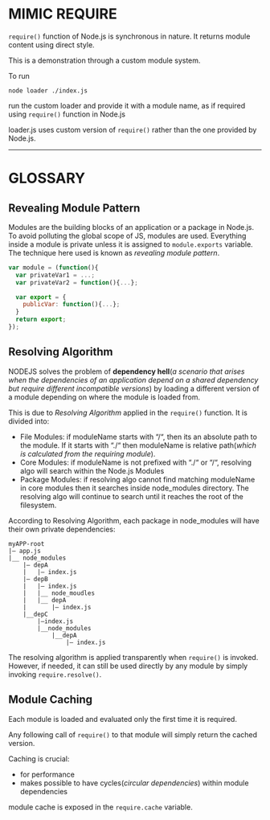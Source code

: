 # MIMIC REQUIRE

`require()` function of Node.js is synchronous in nature. It returns module content using direct style.

This is a demonstration through a custom module system.

To run

`node loader ./index.js`

run the custom loader and provide it with a module name, as if required using `require()` function in Node.js

loader.js uses custom version of `require()` rather than the one provided by Node.js.

---

# GLOSSARY

## Revealing Module Pattern

Modules are the building blocks of an application or a package in Node.js. To avoid polluting the global scope of JS, modules are used. Everything inside a module is private unless it is assigned to `module.exports` variable. The technique here used is known as _revealing module pattern_.

```javascript
var module = (function(){
  var privateVar1 = ...;
  var privateVar2 = function(){...};

  var export = {
    publicVar: function(){...};
  }
  return export;
});
```

## Resolving Algorithm
NODEJS solves the problem of **dependency hell**(_a scenario that arises when the dependencies of an application depend on a shared dependency but require different incompatible versions_) by loading a different version of a module depending on where the module is loaded from.

This is due to _Resolving Algorithm_ applied in the `require()` function. It is divided into:
- File Modules: if moduleName starts with “/“, then its an absolute path to the module. If it starts with “./“ then moduleName is relative path(_which is calculated from the requiring module_).
- Core Modules: if moduleName is not prefixed with “./“ or “/“, resolving algo will search within the Node.js Modules
- Package Modules: if resolving algo cannot find matching moduleName in core modules then it searches inside node_modules directory. The resolving algo will continue to search until it reaches the root of the filesystem.

According to Resolving Algorithm, each package in node_modules will have their own private dependencies:
```
myAPP-root
|— app.js
|__ node_modules
	|— depA
	|	|— index.js
	|— depB
	|	|— index.js
	|	|__ node_moudles
	|	|__ depA
	|		|— index.js
	|__depC
		|—index.js
		|__node_modules
			|__depA
				|— index.js
```

The resolving algorithm is applied transparently when `require()` is invoked. However, if needed, it can still be used directly by any module by simply invoking `require.resolve()`. 

## Module Caching

Each module is loaded and evaluated only the first time it is required.

Any following call of `require()` to that module will simply return the cached version.

Caching is crucial:
- for performance
- makes possible to have cycles(_circular dependencies_) within module dependencies

module cache is exposed in the `require.cache` variable.
